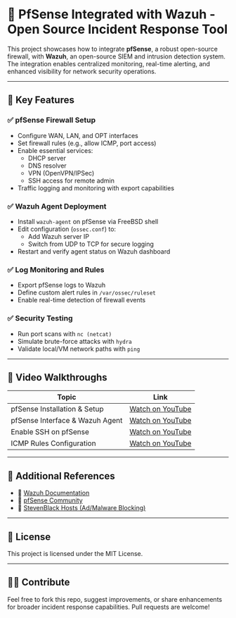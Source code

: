 # 🔐 PfSense Integrated with Wazuh - Open Source Incident Response Tool

This project showcases how to integrate **pfSense**, a robust open-source firewall, with **Wazuh**, an open-source SIEM and intrusion detection system. The integration enables centralized monitoring, real-time alerting, and enhanced visibility for network security operations.

---

## 📌 Key Features

### ✅ pfSense Firewall Setup
- Configure WAN, LAN, and OPT interfaces
- Set firewall rules (e.g., allow ICMP, port access)
- Enable essential services:
  - DHCP server
  - DNS resolver
  - VPN (OpenVPN/IPSec)
  - SSH access for remote admin
- Traffic logging and monitoring with export capabilities

### ✅ Wazuh Agent Deployment
- Install `wazuh-agent` on pfSense via FreeBSD shell
- Edit configuration (`ossec.conf`) to:
  - Add Wazuh server IP
  - Switch from UDP to TCP for secure logging
- Restart and verify agent status on Wazuh dashboard

### ✅ Log Monitoring and Rules
- Export pfSense logs to Wazuh
- Define custom alert rules in `/var/ossec/ruleset`
- Enable real-time detection of firewall events

### ✅ Security Testing
- Run port scans with `nc (netcat)`
- Simulate brute-force attacks with `hydra`
- Validate local/VM network paths with `ping`

---

## 🎥 Video Walkthroughs

| Topic | Link |
|-------|------|
| pfSense Installation & Setup | [Watch on YouTube](https://youtu.be/_AiJiS2gtFE) |
| pfSense Interface & Wazuh Agent | [Watch on YouTube](https://youtu.be/eFzG44Ngulo) |
| Enable SSH on pfSense | [Watch on YouTube](https://youtu.be/oakOE2iDkhU) |
| ICMP Rules Configuration | [Watch on YouTube](https://youtu.be/ebPnF74RgFw) |

---

## 📁 Additional References

- 🔗 [Wazuh Documentation](https://documentation.wazuh.com/)
- 🔗 [pfSense Community](https://www.pfsense.org/)
- 🔗 [StevenBlack Hosts (Ad/Malware Blocking)](https://github.com/StevenBlack/hosts)

---

## 📜 License

This project is licensed under the MIT License.

---

## 🙋‍♂️ Contribute

Feel free to fork this repo, suggest improvements, or share enhancements for broader incident response capabilities. Pull requests are welcome!

